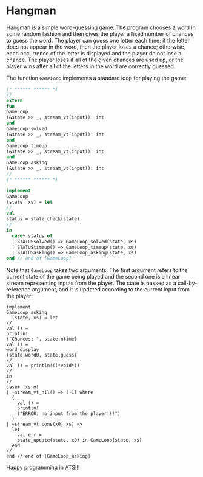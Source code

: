 # Hangman

Hangman is a simple word-guessing game.  The program chooses a word in
some random fashion and then gives the player a fixed number of
chances to guess the word. The player can guess one letter each time;
if the letter does not appear in the word, then the player loses a
chance; otherwise, each occurrence of the letter is displayed and the
player do not lose a chance. The player loses if all of the given
chances are used up, or the player wins after all of the letters in
the word are correctly guessed.

The function `GameLoop` implements a standard loop for playing the game:

```ats
(* ****** ****** *)
//
extern
fun
GameLoop
(&state >> _, stream_vt(input)): int
and
GameLoop_solved
(&state >> _, stream_vt(input)): int
and
GameLoop_timeup
(&state >> _, stream_vt(input)): int
and
GameLoop_asking
(&state >> _, stream_vt(input)): int
//
(* ****** ****** *)

implement
GameLoop
(state, xs) = let
//
val
status = state_check(state)
//
in
  case+ status of
  | STATUSsolved() => GameLoop_solved(state, xs)
  | STATUStimeup() => GameLoop_timeup(state, xs)
  | STATUSasking() => GameLoop_asking(state, xs)
end // end of [GameLoop]
```

Note that `GameLoop` takes two arguments: The first argument refers
to the current state of the game being played and the second one is a
linear stream representing inputs from the player. The state is passed
as a call-by-reference argument, and it is updated according to the
current input from the player:


```
implement
GameLoop_asking
  (state, xs) = let
//
val () =
println!
("Chances: ", state.ntime)
val () =
word_display
(state.word0, state.guess)
//
val () = println!((*void*))
//
in
//
case+ !xs of
| ~stream_vt_nil() => (~1) where
  {
    val () =
    println!
    ("ERROR: no input from the player!!!")
  }
| ~stream_vt_cons(x0, xs) =>
  let
    val err =
    state_update(state, x0) in GameLoop(state, xs)
  end
//
end // end of [GameLoop_asking]
```


Happy programming in ATS!!!
